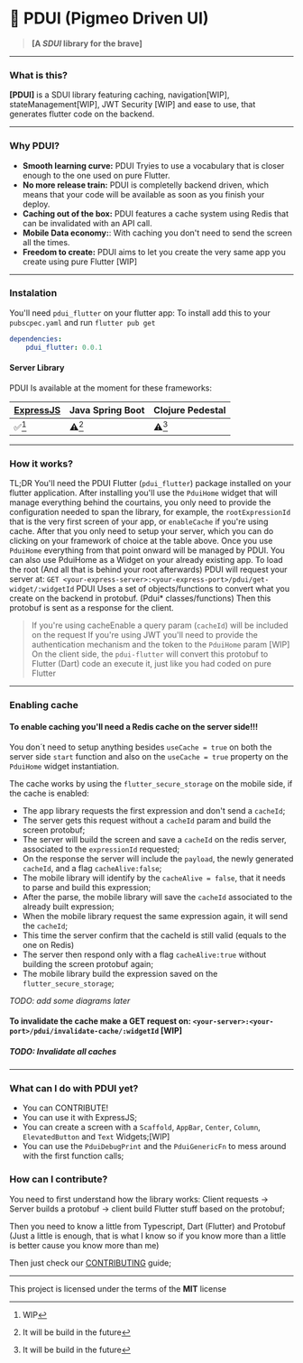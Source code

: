 # :mushroom: PDUI (Pigmeo Driven UI)

> **[A *SDUI* library for the brave]**

---
### What is this?
**[PDUI]** is a SDUI library featuring caching, navigation[WIP], stateManagement[WIP], JWT Security [WIP] and ease to use, that generates flutter code on the backend.

---
### Why PDUI?
* **Smooth learning curve:** PDUI Tryies to use a vocabulary that is closer enough to the one used on pure Flutter.
* **No more release train:** PDUI is completelly backend driven, which means that your code will be available as soon as you finish your deploy.
* **Caching out of the box:** PDUI features a cache system using Redis that can be invalidated with an API call.
* **Mobile Data economy:**: With caching you don't need to send the screen all the times.
* **Freedom to create:** PDUI aims to let you create the very same app you create using pure Flutter [WIP]

---
### Instalation
You'll need `pdui_flutter` on your flutter app:
To install add this to your `pubscpec.yaml` and run `flutter pub get`
```yaml
dependencies:
    pdui_flutter: 0.0.1
```

#### Server Library
PDUI Is available at the moment for these frameworks:

| [ExpressJS](pdui-express/README.md) | Java Spring Boot | Clojure Pedestal  
|-----------|------------------|----------------- 
|:white_check_mark:[^1]|:warning:[^2]|:warning:[^2]

[^1]: WIP
[^2]: It will be build in the future

---
### How it works?

TL;DR
You'll need the PDUI Flutter (`pdui_flutter`) package installed on your flutter application.
After installing you'll use the `PduiHome` widget that will manage everything behind the courtains, you only need to provide the configuration needed to span the library, for example, the `rootExpressionId` that is the very first screen of your app, or `enableCache` if you're using cache.
After that you only need to setup your server, which you can do clicking on your framework of choice at the table above.
Once you use `PduiHome` everything from that point onward will be managed by PDUI. You can also use PduiHome as a Widget on your already existing app.
To load the root (And all that is behind your root afterwards) PDUI will request your server at:
```GET <your-express-server>:<your-express-port>/pdui/get-widget/:widgetId```
PDUI Uses a set of objects/functions to convert what you create on the backend in protobuf. (Pdui* classes/functions)
Then this protobuf is sent as a response for the client.
> If you're using cacheEnable a query param (`cacheId`) will be included on the request 
> If you're using JWT you'll need to provide the authentication mechanism and the token to the `PduiHome` param [WIP]
On the client side, the `pdui-flutter` will convert this protobuf to Flutter (Dart) code an execute it, just like you had coded on pure Flutter

---
### Enabling cache
#### To enable caching you'll need a Redis cache on the server side!!!
You don´t need to setup anything besides `useCache = true` on both the server side `start` function and also on the `useCache = true` property on the `PduiHome` widget instantiation.

The cache works by using the `flutter_secure_storage` on the mobile side, if the cache is enabled:
* The app library requests the first expression and don't send a `cacheId`;
* The server gets this request without a `cacheId` param and build the screen protobuf;
* The server will build the screen and save a `cacheId` on the redis server, associated to the `expressionId` requested;
* On the response the server will include the `payload`, the newly generated `cacheId`, and a flag `cacheAlive:false`;
* The mobile library will identify by the `cacheAlive = false`, that it needs to parse and build this expression;
* After the parse, the mobile library will save the `cacheId` associated to the already built expression;
* When the mobile library request the same expression again, it will send the `cacheId`;
* This time the server confirm that the cacheId is still valid (equals to the one on Redis)
* The server then respond only with a flag `cacheAlive:true` without building the screen protobuf again;
* The mobile library build the expression saved on the `flutter_secure_storage`;

*TODO: add some diagrams later*

#### To invalidate the cache make a GET request on: `<your-server>:<your-port>/pdui/invalidate-cache/:widgetId` [WIP]
##### TODO: Invalidate all caches

---
### What can I do with PDUI yet?
* You can CONTRIBUTE!
* You can use it with ExpressJS;
* You can create a screen with a `Scaffold`, `AppBar`, `Center`, `Column`, `ElevatedButton` and `Text` Widgets;[WIP]
* You can use the `PduiDebugPrint` and the `PduiGenericFn` to mess around with the first function calls;

### How can I contribute?
You need to first understand how the library works: Client requests -> Server builds a protobuf -> client build Flutter stuff based on the protobuf;

Then you need to know a little from Typescript, Dart (Flutter) and Protobuf (Just a little is enough, that is what I know so if you know more than a little is better cause you know more than me)

Then just check our [CONTRIBUTING](CONTRIBUTING.md) guide;

---
This project is licensed under the terms of the **MIT** license
